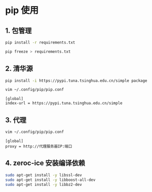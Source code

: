 # pip 使用

## 1. 包管理

```bash
pip install -r requirements.txt
```

```bash
pip freeze > requirements.txt
```

## 2. 清华源

```bash
pip install -i https://pypi.tuna.tsinghua.edu.cn/simple package
```

```bash
vim ~/.config/pip/pip.conf
```

```properties
[global]
index-url = https://pypi.tuna.tsinghua.edu.cn/simple
```

## 3. 代理

```bash
vim ~/.config/pip/pip.conf
```

```properties
[global]
proxy = http://代理服务器IP:端口
```

## 4. zeroc-ice 安装编译依赖

```bash
sudo apt-get install -y libssl-dev
sudo apt-get install -y libboost-all-dev
sudo apt-get install -y libbz2-dev
```
